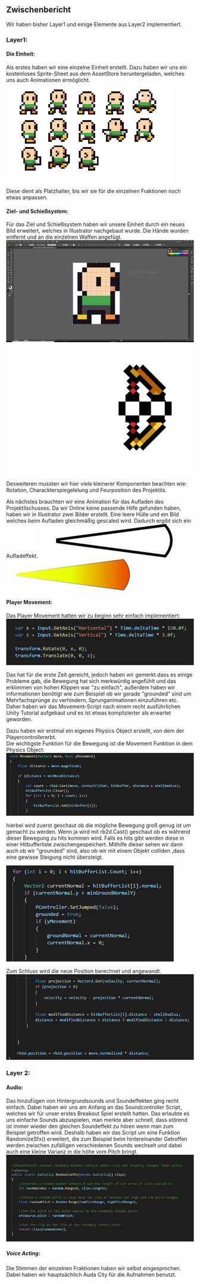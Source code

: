 

## Zwischenbericht

Wir haben bisher Layer1 und einige Elemente aus Layer2 implementiert.

### Layer1:

#### Die Einheit:
  Als erstes haben wir eine einzelne Einheit erstellt. Dazu haben wir uns ein kostenloses Sprite-Sheet aus dem
  AssetStore heruntergeladen, welches uns auch Animationen ermöglicht.
  ![](./images/BaseHuman.PNG)
 
 
  Diese dient als Platzhalter, bis wir sie für die einzelnen Fraktionen noch etwas anpassen.
  
#### Ziel- und Schießsystem:
  Für das Ziel und Schießsystem haben wir unsere Einheit durch ein neues Bild erweitert, welches in Illustrator nachgebaut
  wurde. Die Hände wurden entfernt und an die einzelnen Waffen angefügt.
  ![](./images/Aiming.PNG) ![](./images/Bow.png)
  
  Desweiteren mussten wir hier viele kleinerer Komponenten beachten wie: Rotation, Charackterspiegelelung und Feurposition des
  Projektils.
  
  Als nächstes brauchten wir eine Animation für das Aufladen des Projektilschusses. Da wir Online keine passende Hilfe gefunden 
  haben, haben wir in Illustrator zwei Bilder erstellt. Eine leere Hülle und ein Bild welches beim Aufladen gleichmäßig
  gescaled wird. Dadurch ergibt sich ein Aufladeffekt.
  ![](./images/LoadingBulletOutLine.png)
  ![](./images/LoadingBullet.png) 
  
  
#### Player Movement:

 Das Player Movement hatten wir zu beginn sehr einfach implementiert:
 ![](./images/Movement.PNG)

 Das hat für die erste Zeit gereicht, jedoch haben wir gemerkt dass es einige Probleme gab, 
 die Bewegung hat sich merkwürdig angefühlt und das erklimmen von hohen Klippen war 
 "zu einfach", außerdem haben wir informationen benötigt wie zum Beispiel ob wir gerade 
 "grounded" sind um Mehrfachsprünge zu verhindern,  Sprunganimationen einzuführen etc.
 Daher haben wir das Movement-Script nach einem recht ausführlichen Unity Tutorial aufgebaut 
 und es ist etwas komplizierter als erwartet geworden.
 
 Dazu haben wir erstmal ein eigenes Physics Object erstellt, von dem der Playercontrollererbt.  
 Die wichtigste Funktion für die Bewegung  ist die Movement Funktion in dem Physics Object:
 ![](./images/Movement1.PNG)
 
 hierbei wird zuerst geschaut ob die mögliche Bewegung groß 
 genug ist um gemacht zu werden. Wenn ja wird mit rb2d.Cast() 
 geschaut ob es während dieser Bewegung zu hits kommen wird. 
 Falls es hits gibt werden diese in einer Hitbufferliste
 zwischengespeichert. Mithilfe dieser sehen wir dann auch ob wir 
 "grounded" sind, also ob wir mit einem Objekt colliden ,dass 
 eine gewisse Steigung nicht übersteigt.
 
 ![](./images/Movement2.PNG)
 
 
 Zum Schluss wird die neue Position berechnet und angewandt.
 ![](./images/Movement3.PNG)
 
 ### Layer 2:
 
 ####  Audio:
 Das hinzufügen von Hintergrundsounds und Soundeffekten ging recht einfach.
 Dabei haben wir uns am Anfang an das Soundcontroller Script, 
 welches wir für unser erstes Breakout Spiel erstellt  hatten. 
 Das erlaubte es uns einfache Sounds abzuspielen, man 
 merkte aber schnell, dass störend ist immer wieder den gleichen 
 Soundeffekt zu hören wenn man zum Beispiel getroffen wird. 
 Deshalb haben wir das Script um eine Funktion RandomizeSfx() erweitert, 
 die zum Beispiel beim hintereinander Getroffen werden  zwischen 
 zufälligen verschiedenen Sounds wechselt und dabei auch eine kleine 
 Varianz in die höhe vom Pitch bringt.
 ![](./images/Webeng.PNG)
 
 ##### Voice Acting:
 Die Stimmen der einzelnen Fraktionen haben wir selbst eingesprochen. Dabei haben wir
 hauptsächlich Auda City für die Aufnahmen benutzt. 

 

  
